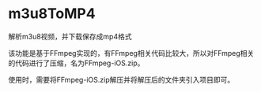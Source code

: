 # m3u8ToMP4
解析m3u8视频，并下载保存成mp4格式

该功能是基于FFmpeg实现的，有FFmpeg相关代码比较大，所以对FFmpeg相关的代码进行了压缩，名为FFmpeg-iOS.zip。

使用时，需要将FFmpeg-iOS.zip解压并将解压后的文件夹引入项目即可。
